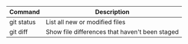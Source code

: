 | Command | Description |
| --- | --- |
| git status | List all new or modified files |
| git diff | Show file differences that haven't been staged |

